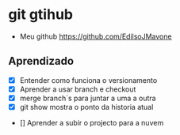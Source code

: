 # git gtihub
- Meu github
https://github.com/EdilsoJMavone
## Aprendizado
- [x] Entender como funciona o versionamento
- [x] Aprender a usar branch e checkout
- [x] merge branch`s para juntar a uma a outra
- [x] git show mostra o ponto da historia atual
- [] Aprender a subir o projecto para a nuvem